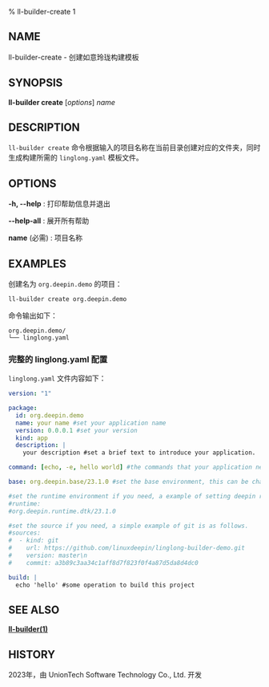 % ll-builder-create 1

## NAME

ll-builder-create - 创建如意玲珑构建模板

## SYNOPSIS

**ll-builder create** [*options*] *name*

## DESCRIPTION

`ll-builder create` 命令根据输入的项目名称在当前目录创建对应的文件夹，同时生成构建所需的 `linglong.yaml` 模板文件。

## OPTIONS

**-h, --help**
: 打印帮助信息并退出

**--help-all**
: 展开所有帮助

**name** (必需)
: 项目名称

## EXAMPLES

创建名为 `org.deepin.demo` 的项目：

```bash
ll-builder create org.deepin.demo
```

命令输出如下：

```text
org.deepin.demo/
└── linglong.yaml
```

### 完整的 linglong.yaml 配置

`linglong.yaml` 文件内容如下：

```yaml
version: "1"

package:
  id: org.deepin.demo
  name: your name #set your application name
  version: 0.0.0.1 #set your version
  kind: app
  description: |
    your description #set a brief text to introduce your application.

command: [echo, -e, hello world] #the commands that your application need to run.

base: org.deepin.base/23.1.0 #set the base environment, this can be changed.

#set the runtime environment if you need, a example of setting deepin runtime is as follows.
#runtime:
#org.deepin.runtime.dtk/23.1.0

#set the source if you need, a simple example of git is as follows.
#sources:
#  - kind: git
#    url: https://github.com/linuxdeepin/linglong-builder-demo.git
#    version: master\n
#    commit: a3b89c3aa34c1aff8d7f823f0f4a87d5da8d4dc0

build: |
  echo 'hello' #some operation to build this project
```

## SEE ALSO

**[ll-builder(1)](./ll-builder.md)**

## HISTORY

2023年，由 UnionTech Software Technology Co., Ltd. 开发
